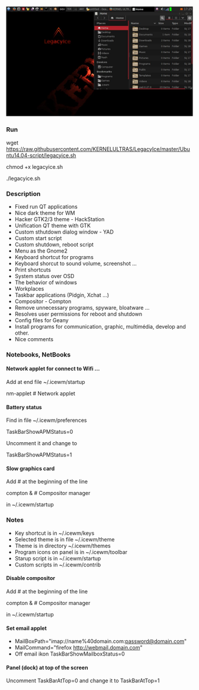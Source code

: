 ![IceWM desktop](../auxiliary_files/netbook.jpg)

### Run
wget https://raw.githubusercontent.com/KERNELULTRAS/LegacyIce/master/Ubuntu14.04-script/legacyice.sh

chmod +x legacyice.sh

./legacyice.sh

### Description
* Fixed run QT applications
* Nice dark theme for WM
* Hacker GTK2/3 theme - HackStation
* Unification QT theme with GTK
* Custom sthutdown dialog window - YAD
* Custom start script
* Custom shutdown, reboot script
* Menu as the Gnome2
* Keyboard shortcut for programs
* Keyboard shorcut to sound volume, screenshot ...
* Print shortcuts
* System status over OSD
* The behavior of windows
* Workplaces
* Taskbar applications (Pidgin, Xchat ...)
* Compositor - Compton
* Remove unnecessary programs, spyware, bloatware ...
* Resolves user permissions for reboot and shutdown
* Config files for Geany
* Install programs for communication, graphic, multimédia, develop and other.
* Nice comments

### Notebooks, NetBooks
#### Network applet for connect to Wifi ...
Add at end file ~/.icewm/startup

nm-applet # Network applet

#### Battery status
Find in file ~/.icewm/preferences

TaskBarShowAPMStatus=0

Uncomment it and change to

TaskBarShowAPMStatus=1

#### Slow graphics card
Add # at the beginning of the line

compton &	# Compositor manager

in ~/.icewm/startup

### Notes
* Key shortcut is in ~/.icewm/keys
* Selected theme is in file ~/.icewm/theme
* Theme is in directory ~/.icewm/themes
* Program icons on panel is in ~/.icewm/toolbar
* Starup script is in ~/.icewm/startup
* Custom scripts in ~/.icewm/contrib

#### Disable compositor
Add # at the beginning of the line

compton &	# Compositor manager

in ~/.icewm/startup

#### Set email applet
* MailBoxPath="imap://name%40domain.com:password@domain.com"
* MailCommand="firefox http://webmail.domain.com"
* Off email ikon TaskBarShowMailboxStatus=0

#### Panel (dock) at top of the screen
Uncomment TaskBarAtTop=0 and change it to TaskBarAtTop=1
